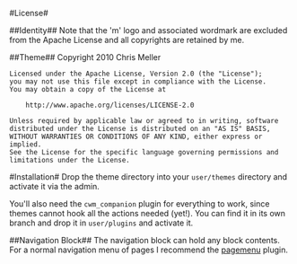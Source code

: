 #License#

##Identity##
Note that the 'm' logo and associated wordmark are excluded from the Apache License and all copyrights are retained by me.

##Theme##
	Copyright 2010 Chris Meller
	
	Licensed under the Apache License, Version 2.0 (the "License");
	you may not use this file except in compliance with the License.
	You may obtain a copy of the License at
	
	    http://www.apache.org/licenses/LICENSE-2.0
	
	Unless required by applicable law or agreed to in writing, software
	distributed under the License is distributed on an "AS IS" BASIS,
	WITHOUT WARRANTIES OR CONDITIONS OF ANY KIND, either express or implied.
	See the License for the specific language governing permissions and
	limitations under the License.


#Installation#
Drop the theme directory into your `user/themes` directory and activate it via the admin.

You'll also need the `cwm_companion` plugin for everything to work, since themes cannot hook all the actions needed (yet!). You can find it in its own branch and drop it in `user/plugins` and activate it.

##Navigation Block##
The navigation block can hold any block contents. For a normal navigation menu of pages I recommend the [pagemenu](http://habariproject.org/dist/plugins/pagemenu/) plugin.
